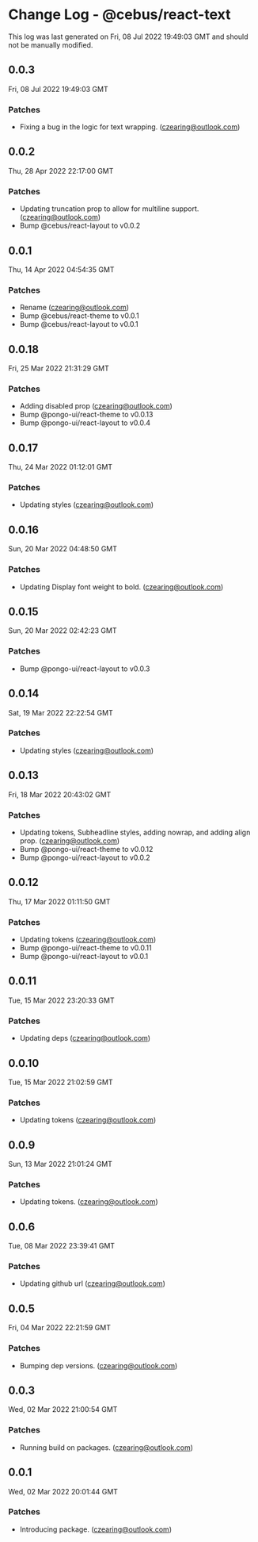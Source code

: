# Change Log - @cebus/react-text

This log was last generated on Fri, 08 Jul 2022 19:49:03 GMT and should not be manually modified.

<!-- Start content -->

## 0.0.3

Fri, 08 Jul 2022 19:49:03 GMT

### Patches

- Fixing a bug in the logic for text wrapping. (czearing@outlook.com)

## 0.0.2

Thu, 28 Apr 2022 22:17:00 GMT

### Patches

- Updating truncation prop to allow for multiline support. (czearing@outlook.com)
- Bump @cebus/react-layout to v0.0.2

## 0.0.1

Thu, 14 Apr 2022 04:54:35 GMT

### Patches

- Rename (czearing@outlook.com)
- Bump @cebus/react-theme to v0.0.1
- Bump @cebus/react-layout to v0.0.1

## 0.0.18

Fri, 25 Mar 2022 21:31:29 GMT

### Patches

- Adding disabled prop (czearing@outlook.com)
- Bump @pongo-ui/react-theme to v0.0.13
- Bump @pongo-ui/react-layout to v0.0.4

## 0.0.17

Thu, 24 Mar 2022 01:12:01 GMT

### Patches

- Updating styles (czearing@outlook.com)

## 0.0.16

Sun, 20 Mar 2022 04:48:50 GMT

### Patches

- Updating Display font weight to bold. (czearing@outlook.com)

## 0.0.15

Sun, 20 Mar 2022 02:42:23 GMT

### Patches

- Bump @pongo-ui/react-layout to v0.0.3

## 0.0.14

Sat, 19 Mar 2022 22:22:54 GMT

### Patches

- Updating styles (czearing@outlook.com)

## 0.0.13

Fri, 18 Mar 2022 20:43:02 GMT

### Patches

- Updating tokens, Subheadline styles, adding nowrap, and adding align prop. (czearing@outlook.com)
- Bump @pongo-ui/react-theme to v0.0.12
- Bump @pongo-ui/react-layout to v0.0.2

## 0.0.12

Thu, 17 Mar 2022 01:11:50 GMT

### Patches

- Updating tokens (czearing@outlook.com)
- Bump @pongo-ui/react-theme to v0.0.11
- Bump @pongo-ui/react-layout to v0.0.1

## 0.0.11

Tue, 15 Mar 2022 23:20:33 GMT

### Patches

- Updating deps (czearing@outlook.com)

## 0.0.10

Tue, 15 Mar 2022 21:02:59 GMT

### Patches

- Updating tokens (czearing@outlook.com)

## 0.0.9

Sun, 13 Mar 2022 21:01:24 GMT

### Patches

- Updating tokens. (czearing@outlook.com)

## 0.0.6

Tue, 08 Mar 2022 23:39:41 GMT

### Patches

- Updating github url (czearing@outlook.com)

## 0.0.5

Fri, 04 Mar 2022 22:21:59 GMT

### Patches

- Bumping dep versions. (czearing@outlook.com)

## 0.0.3

Wed, 02 Mar 2022 21:00:54 GMT

### Patches

- Running build on packages. (czearing@outlook.com)

## 0.0.1

Wed, 02 Mar 2022 20:01:44 GMT

### Patches

- Introducing package. (czearing@outlook.com)
